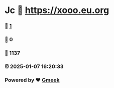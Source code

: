 # Jc :link: https://xooo.eu.org 
### :page_facing_up: [1](https://xooo.eu.org/tag.html) 
### :speech_balloon: 0 
### :hibiscus: 1137 
### :alarm_clock: 2025-01-07 16:20:33 
### Powered by :heart: [Gmeek](https://github.com/Meekdai/Gmeek)
